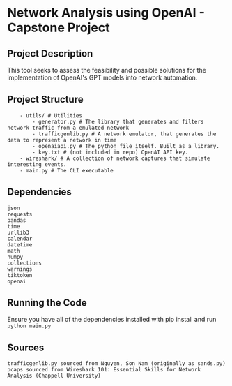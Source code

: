 # Network Analysis using OpenAI - Capstone Project
## Project Description
This tool seeks to assess the feasibility and possible solutions for the implementation 
of OpenAI's GPT models into network automation. 
## Project Structure
```
    - utils/ # Utilities
        - generator.py # The library that generates and filters network traffic from a emulated network
        - trafficgenlib.py # A network emulator, that generates the data to represent a network in time
        - openaiapi.py # The python file itself. Built as a library.
        - key.txt # (not included in repo) OpenAI API key.
    - wireshark/ # A collection of network captures that simulate interesting events. 
    - main.py # The CLI executable
```
## Dependencies
```
json
requests
pandas
time
urllib3
calendar
datetime
math
numpy
collections
warnings
tiktoken
openai
```
## Running the Code
Ensure you have all of the dependencies installed with pip install and run 
`python main.py`
## Sources
```
trafficgenlib.py sourced from Nguyen, Son Nam (originally as sands.py)
pcaps sourced from Wireshark 101: Essential Skills for Network Analysis (Chappell University)
```
